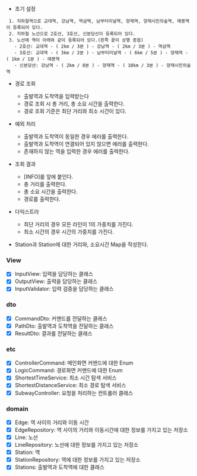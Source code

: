 - 초기 설정

```
 1. 지하철역으로 교대역, 강남역, 역삼역, 남부터미널역, 양재역, 양재시민의숲역, 매봉역이 등록되어 있다.
 2. 지하철 노선으로 2호선, 3호선, 신분당선이 등록되어 있다.
 3. 노선에 역이 아래와 같이 등록되어 있다.(왼쪽 끝이 상행 종점)
   - 2호선: 교대역 - ( 2km / 3분 ) - 강남역 - ( 2km / 3분 ) - 역삼역
   - 3호선: 교대역 - ( 3km / 2분 ) - 남부터미널역 - ( 6km / 5분 ) - 양재역 - ( 1km / 1분 ) - 매봉역
   - 신분당선: 강남역 - ( 2km / 8분 ) - 양재역 - ( 10km / 3분 ) - 양재시민의숲역
```

- 경로 조회
  - 출발역과 도착역을 입력받는다
  - 경로 조회 시 총 거리, 총 소요 시간을 출력한다.
  - 경로 조회 기준은 최단 거리와 최소 시간이 있다.

- 예외 처리
  - 출발역과 도착역이 동일한 경우 에러를 출력한다.
  - 출발역과 도착역이 연결되어 있지 않으면 에러를 출력한다.
  - 존재하지 않는 역을 입력한 경우 에러를 출력한다.

- 조회 결과
  - [INFO]를 앞에 붙인다.
  - 총 거리를 출력한다.
  - 총 소요 시간을 출력한다.
  - 경로를 출력한다.

- 다익스트라
  - 최단 거리의 경우 모든 라인이 1의 가중치를 가진다.
  - 최소 시간의 경우 시간의 가중치를 가진다.

- Station과 Station에 대한 거리와, 소요시간 Map을 작성한다.

### View

- [x] InputView: 입력을 담당하는 클래스
- [x] OutputView: 출력을 담당하는 클래스
- [x] InputValidator: 입력 검증을 담당하는 클래스

### dto

- [x] CommandDto: 커맨드를 전달하는 클래스
- [x] PathDto: 출발역과 도착역을 전달하는 클래스
- [x] ResultDto: 결과를 전달하는 클래스

### etc

- [x] ControllerCommand: 메인화면 커맨드에 대한 Enum
- [x] LogicCommand: 경로화면 커맨드에 대한 Enum
- [x] ShortestTimeService: 최소 시간 탐색 서비스
- [x] ShortestDistanceService: 최소 경로 탐색 서비스
- [x] SubwayController: 요청을 처리하는 컨트롤러 클래스

### domain

- [x] Edge: 역 사이의 거리와 이동 시간
- [x] EdgeRepository: 역 사이의 거리와 이동시간에 대한 정보를 가지고 있는 저장소
- [x] Line: 노선
- [x] LineRepository: 노선에 대한 정보를 가지고 있는 저장소
- [x] Station: 역
- [x] StationRepository: 역에 대한 정보를 가지고 있는 저장소
- [x] Stations: 출발역과 도착역에 대한 클래스
